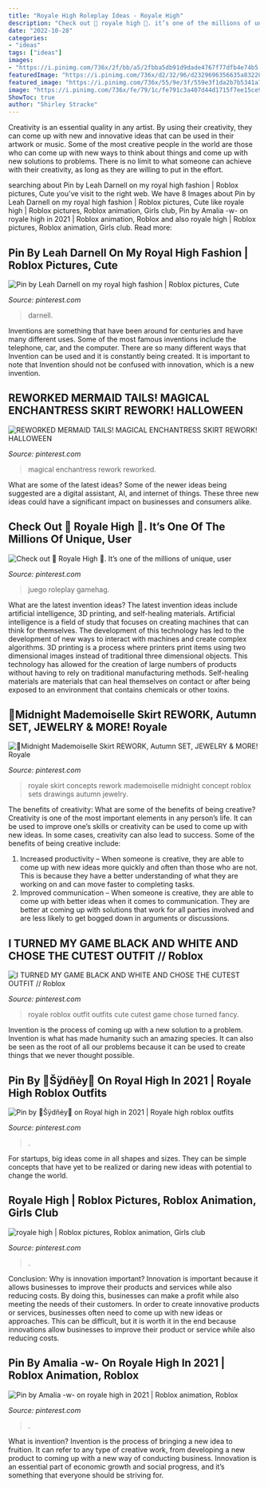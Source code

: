 ```yaml
---
title: "Royale High Roleplay Ideas - Royale High"
description: "Check out 👑 royale high 👑. it’s one of the millions of unique, user"
date: "2022-10-28"
categories:
- "ideas"
tags: ["ideas"]
images:
- "https://i.pinimg.com/736x/2f/bb/a5/2fbba5db91d9dade4767f77dfb4e74b5.jpg"
featuredImage: "https://i.pinimg.com/736x/d2/32/96/d2329696356635a8322015599ca630a0.jpg"
featured_image: "https://i.pinimg.com/736x/55/9e/3f/559e3f1da2b7b5341a7d295593cad974.jpg"
image: "https://i.pinimg.com/736x/fe/79/1c/fe791c3a407d44d1715f7ee15ce962d6.jpg"
ShowToc: true
author: "Shirley Stracke"
---
```



Creativity is an essential quality in any artist. By using their creativity, they can come up with new and innovative ideas that can be used in their artwork or music. Some of the most creative people in the world are those who can come up with new ways to think about things and come up with new solutions to problems. There is no limit to what someone can achieve with their creativity, as long as they are willing to put in the effort.

	

		
searching about Pin by Leah Darnell on my royal high fashion | Roblox pictures, Cute you've visit to the right web. We have 8 Images about Pin by Leah Darnell on my royal high fashion | Roblox pictures, Cute like royale high | Roblox pictures, Roblox animation, Girls club, Pin by Amalia -w- on royale high in 2021 | Roblox animation, Roblox and also royale high | Roblox pictures, Roblox animation, Girls club. Read more:
		
    
## Pin By Leah Darnell On My Royal High Fashion | Roblox Pictures, Cute

<img loading=lazy src="https://i.pinimg.com/736x/a2/61/e8/a261e8c7a62f1da56f244a515ecfdad1.jpg" onerror="this.onerror=null;this.src='https://tse1.mm.bing.net/th?id=OIP.32TnMXlYXsGrocN0EldB9gHaJ3&amp;pid=15.1';" alt="Pin by Leah Darnell on my royal high fashion | Roblox pictures, Cute">

_Source: pinterest.com_

>darnell. 

	

Inventions are something that have been around for centuries and have many different uses. Some of the most famous inventions include the telephone, car, and the computer. There are so many different ways that Invention can be used and it is constantly being created. It is important to note that Invention should not be confused with innovation, which is a new invention.

    
## REWORKED MERMAID TAILS! MAGICAL ENCHANTRESS SKIRT REWORK! HALLOWEEN

<img loading=lazy src="https://i.pinimg.com/736x/d2/32/96/d2329696356635a8322015599ca630a0.jpg" onerror="this.onerror=null;this.src='https://tse1.mm.bing.net/th?id=OIP.a95ZR1k-3U0CirXsFWG3pgHaFj&amp;pid=15.1';" alt="REWORKED MERMAID TAILS! MAGICAL ENCHANTRESS SKIRT REWORK! HALLOWEEN">

_Source: pinterest.com_

>magical enchantress rework reworked. 

	

What are some of the latest ideas?
Some of the newer ideas being suggested are a digital assistant, AI, and internet of things. These three new ideas could have a significant impact on businesses and consumers alike.

    
## Check Out 👑 Royale High 👑. It’s One Of The Millions Of Unique, User

<img loading=lazy src="https://i.pinimg.com/736x/8d/7e/17/8d7e175e94b5d9a1df3853bef73cfaa5.jpg" onerror="this.onerror=null;this.src='https://tse4.mm.bing.net/th?id=OIP.x8fQ_3Ydt_CiFtTTLEvogQHaEK&amp;pid=15.1';" alt="Check out 👑 Royale High 👑. It’s one of the millions of unique, user">

_Source: pinterest.com_

>juego roleplay gamehag. 

	

What are the latest invention ideas?
The latest invention ideas include artificial intelligence, 3D printing, and self-healing materials. Artificial intelligence is a field of study that focuses on creating machines that can think for themselves. The development of this technology has led to the development of new ways to interact with machines and create complex algorithms. 3D printing is a process where printers print items using two dimensional images instead of traditional three dimensional objects. This technology has allowed for the creation of large numbers of products without having to rely on traditional manufacturing methods. Self-healing materials are materials that can heal themselves on contact or after being exposed to an environment that contains chemicals or other toxins.

    
## 👗Midnight Mademoiselle Skirt REWORK, Autumn SET, JEWELRY &amp; MORE! Royale

<img loading=lazy src="https://i.pinimg.com/736x/c1/2f/12/c12f1240ddac8bc0b55c89f8e275e10f.jpg" onerror="this.onerror=null;this.src='https://tse1.mm.bing.net/th?id=OIP.L9eMaXM-WHPdZJe4wItZNAHaFj&amp;pid=15.1';" alt="👗Midnight Mademoiselle Skirt REWORK, Autumn SET, JEWELRY &amp; MORE! Royale">

_Source: pinterest.com_

>royale skirt concepts rework mademoiselle midnight concept roblox sets drawings autumn jewelry. 

	

The benefits of creativity: What are some of the benefits of being creative?
Creativity is one of the most important elements in any person’s life. It can be used to improve one’s skills or creativity can be used to come up with new ideas. In some cases, creativity can also lead to success. Some of the benefits of being creative include: 
1. Increased productivity – When someone is creative, they are able to come up with new ideas more quickly and often than those who are not. This is because they have a better understanding of what they are working on and can move faster to completing tasks. 
2. Improved communication – When someone is creative, they are able to come up with better ideas when it comes to communication. They are better at coming up with solutions that work for all parties involved and are less likely to get bogged down in arguments or discussions. 

    
## I TURNED MY GAME BLACK AND WHITE AND CHOSE THE CUTEST OUTFIT // Roblox

<img loading=lazy src="https://i.pinimg.com/736x/c1/d8/7e/c1d87e54fa378f4ad01591ee0bde9908.jpg" onerror="this.onerror=null;this.src='https://tse4.mm.bing.net/th?id=OIP.9qMZ5YYbHa822w0DWc9UNwHaEK&amp;pid=15.1';" alt="I TURNED MY GAME BLACK AND WHITE AND CHOSE THE CUTEST OUTFIT // Roblox">

_Source: pinterest.com_

>royale roblox outfit outfits cute cutest game chose turned fancy. 

	

Invention is the process of coming up with a new solution to a problem. Invention is what has made humanity such an amazing species. It can also be seen as the root of all our problems because it can be used to create things that we never thought possible.

    
## Pin By 🌸Šÿdñėy🌸 On Royal High In 2021 | Royale High Roblox Outfits

<img loading=lazy src="https://i.pinimg.com/736x/fe/79/1c/fe791c3a407d44d1715f7ee15ce962d6.jpg" onerror="this.onerror=null;this.src='https://tse2.mm.bing.net/th?id=OIP.61WMifrtKC5mkN2SyPRmtgHaFx&amp;pid=15.1';" alt="Pin by 🌸Šÿdñėy🌸 on Royal high in 2021 | Royale high roblox outfits">

_Source: pinterest.com_

>. 

	

For startups, big ideas come in all shapes and sizes. They can be simple concepts that have yet to be realized or daring new ideas with potential to change the world.

    
## Royale High | Roblox Pictures, Roblox Animation, Girls Club

<img loading=lazy src="https://i.pinimg.com/736x/2f/bb/a5/2fbba5db91d9dade4767f77dfb4e74b5.jpg" onerror="this.onerror=null;this.src='https://tse3.mm.bing.net/th?id=OIP.hxsCovRV2svluV70LaoJrwHaJ-&amp;pid=15.1';" alt="royale high | Roblox pictures, Roblox animation, Girls club">

_Source: pinterest.com_

>. 

	

Conclusion: Why is innovation important?
Innovation is important because it allows businesses to improve their products and services while also reducing costs. By doing this, businesses can make a profit while also meeting the needs of their customers. In order to create innovative products or services, businesses often need to come up with new ideas or approaches. This can be difficult, but it is worth it in the end because innovations allow businesses to improve their product or service while also reducing costs.

    
## Pin By Amalia -w- On Royale High In 2021 | Roblox Animation, Roblox

<img loading=lazy src="https://i.pinimg.com/736x/55/9e/3f/559e3f1da2b7b5341a7d295593cad974.jpg" onerror="this.onerror=null;this.src='https://tse4.mm.bing.net/th?id=OIP.YMoUPV2HQNamAPoSpVlnNwHaHa&amp;pid=15.1';" alt="Pin by Amalia -w- on royale high in 2021 | Roblox animation, Roblox">

_Source: pinterest.com_

>. 

	

What is invention?
Invention is the process of bringing a new idea to fruition. It can refer to any type of creative work, from developing a new product to coming up with a new way of conducting business. Innovation is an essential part of economic growth and social progress, and it’s something that everyone should be striving for.

